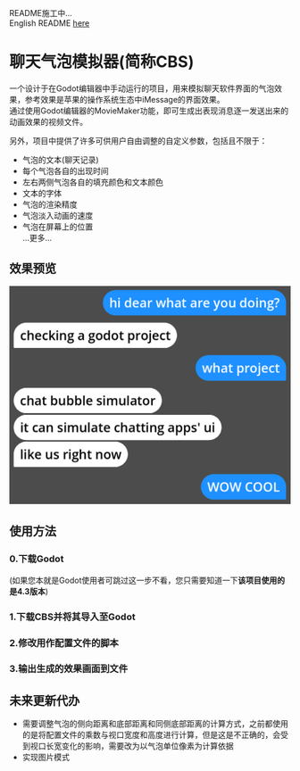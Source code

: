 README施工中...  
English README [here](.github/README_EN.md)


# 聊天气泡模拟器(简称CBS)  

一个设计于在Godot编辑器中手动运行的项目，用来模拟聊天软件界面的气泡效果，参考效果是苹果的操作系统生态中iMessage的界面效果。  
通过使用Godot编辑器的MovieMaker功能，即可生成出表现消息逐一发送出来的动画效果的视频文件。  

另外，项目中提供了许多可供用户自由调整的自定义参数，包括且不限于：  
- 气泡的文本(聊天记录)  
- 每个气泡各自的出现时间  
- 左右两侧气泡各自的填充颜色和文本颜色  
- 文本的字体  
- 气泡的渲染精度  
- 气泡淡入动画的速度  
- 气泡在屏幕上的位置  
...更多...


## 效果预览  
![Alt text](.github/preview_0.png)  


## 使用方法  

### 0.下载Godot  
(如果您本就是Godot使用者可跳过这一步不看，您只需要知道一下**该项目使用的是4.3版本**)

### 1.下载CBS并将其导入至Godot  


### 2.修改用作配置文件的脚本  


### 3.输出生成的效果画面到文件  


## 未来更新代办  
- 需要调整气泡的侧向距离和底部距离和同侧底部距离的计算方式，之前都使用的是将配置文件的乘数与视口宽度和高度进行计算，但是这是不正确的，会受到视口长宽变化的影响，需要改为以气泡单位像素为计算依据  
- 实现图片模式
